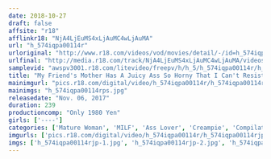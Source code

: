 ```yaml
---
date: 2018-10-27
draft: false
affsite: "r18"
afflinkr18: "NjA4LjEuMS4xLjAuMC4wLjAuMA"
url: "h_574iqpa00114r"
urloriginal: "http://www.r18.com/videos/vod/movies/detail/-/id=h_574iqpa00114r"
urlfinal: "http://media.r18.com/track/NjA4LjEuMS4xLjAuMC4wLjAuMA/videos/vod/movies/detail/-/id=h_574iqpa00114r"
samplevid: "awspv3001.r18.com/litevideo/freepv/h/h_5/h_574iqpa00114r/h_574iqpa00114r_dmb_w.mp4"
title: "My Friend's Mother Has A Juicy Ass So Horny That I Can't Resist Shoving My Cock Inside 30 Ladies/4 Hours"
mainimgurl: "pics.r18.com/digital/video/h_574iqpa00114r/h_574iqpa00114rps.jpg"
mainimgs: "h_574iqpa00114rps.jpg"
releasedate: "Nov. 06, 2017"
duration: 239
productioncomp: "Only 1980 Yen"
girls: ['----']
categories: ['Mature Woman', 'MILF', 'Ass Lover', 'Creampie', 'Compilation', 'Over 4 Hours']
imgurls: ['pics.r18.com/digital/video/h_574iqpa00114r/h_574iqpa00114rjp-1.jpg', 'pics.r18.com/digital/video/h_574iqpa00114r/h_574iqpa00114rjp-2.jpg', 'pics.r18.com/digital/video/h_574iqpa00114r/h_574iqpa00114rjp-3.jpg', 'pics.r18.com/digital/video/h_574iqpa00114r/h_574iqpa00114rjp-4.jpg', 'pics.r18.com/digital/video/h_574iqpa00114r/h_574iqpa00114rjp-5.jpg', 'pics.r18.com/digital/video/h_574iqpa00114r/h_574iqpa00114rjp-6.jpg', 'pics.r18.com/digital/video/h_574iqpa00114r/h_574iqpa00114rjp-7.jpg', 'pics.r18.com/digital/video/h_574iqpa00114r/h_574iqpa00114rjp-8.jpg', 'pics.r18.com/digital/video/h_574iqpa00114r/h_574iqpa00114rjp-9.jpg', 'pics.r18.com/digital/video/h_574iqpa00114r/h_574iqpa00114rjp-10.jpg', 'pics.r18.com/digital/video/h_574iqpa00114r/h_574iqpa00114rjp-11.jpg', 'pics.r18.com/digital/video/h_574iqpa00114r/h_574iqpa00114rjp-12.jpg', 'pics.r18.com/digital/video/h_574iqpa00114r/h_574iqpa00114rjp-13.jpg', 'pics.r18.com/digital/video/h_574iqpa00114r/h_574iqpa00114rjp-14.jpg', 'pics.r18.com/digital/video/h_574iqpa00114r/h_574iqpa00114rjp-15.jpg', 'pics.r18.com/digital/video/h_574iqpa00114r/h_574iqpa00114rjp-16.jpg', 'pics.r18.com/digital/video/h_574iqpa00114r/h_574iqpa00114rjp-17.jpg', 'pics.r18.com/digital/video/h_574iqpa00114r/h_574iqpa00114rjp-18.jpg', 'pics.r18.com/digital/video/h_574iqpa00114r/h_574iqpa00114rjp-19.jpg', 'pics.r18.com/digital/video/h_574iqpa00114r/h_574iqpa00114rjp-20.jpg']
imgs: ['h_574iqpa00114rjp-1.jpg', 'h_574iqpa00114rjp-2.jpg', 'h_574iqpa00114rjp-3.jpg', 'h_574iqpa00114rjp-4.jpg', 'h_574iqpa00114rjp-5.jpg', 'h_574iqpa00114rjp-6.jpg', 'h_574iqpa00114rjp-7.jpg', 'h_574iqpa00114rjp-8.jpg', 'h_574iqpa00114rjp-9.jpg', 'h_574iqpa00114rjp-10.jpg', 'h_574iqpa00114rjp-11.jpg', 'h_574iqpa00114rjp-12.jpg', 'h_574iqpa00114rjp-13.jpg', 'h_574iqpa00114rjp-14.jpg', 'h_574iqpa00114rjp-15.jpg', 'h_574iqpa00114rjp-16.jpg', 'h_574iqpa00114rjp-17.jpg', 'h_574iqpa00114rjp-18.jpg', 'h_574iqpa00114rjp-19.jpg', 'h_574iqpa00114rjp-20.jpg']
---
```

